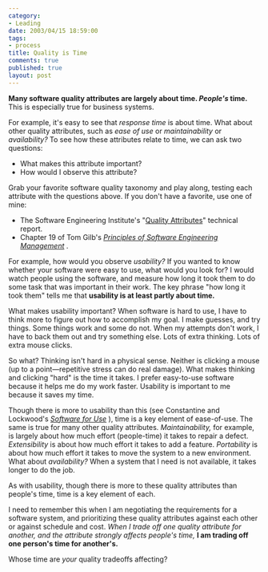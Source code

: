 ```yaml
--- 
category: 
- Leading
date: 2003/04/15 18:59:00
tags: 
- process
title: Quality is Time
comments: true
published: true
layout: post
---
```


<p>
<strong>Many software quality attributes are largely about time. <em>People's</em> time.</strong> This is especially true for business systems. </p>
<p> For example, it's easy to see that <em>response time</em> is about time. What about other quality attributes, such as <em>ease of use</em> or <em>maintainability</em> or <em>availability?</em> To see how these attributes relate to time, we can ask two questions: </p>
<ul>
<li>What makes this attribute important?</li>
<li>How would I observe this attribute?</li>
</ul>
<p> Grab your favorite software quality taxonomy and play along, testing each attribute with the questions above. If you don't have a favorite, use one of mine: </p>
<ul>
<li>The Software Engineering Institute's "<a href="http://www.sei.cmu.edu/publications/documents/95.reports/95.tr.021.html">Quality Attributes</a>" technical report.</li>
<li>Chapter 19 of Tom Gilb's  <em>
<a href="http://www.amazon.com/exec/obidos/ASIN/0201192462/dalehemer-20">Principles of Software Engineering Management</a>
</em>. </li>
</ul>
<p> For example, how would you observe <em>usability?</em> If you wanted to know whether your software were easy to use, what would you look for? I would watch people using the software, and measure how long it took them to do some task that was important in their work. The key phrase "how long it took them" tells me that <strong>usability is at least partly about time.</strong>
</p>
<p> What makes usability important? When software is hard to use, I have to think more to figure out how to accomplish my goal. I make guesses, and try things. Some things work and some do not. When my attempts don't work, I have to back them out and try something else. Lots of extra thinking. Lots of extra mouse clicks. </p>
<p> So what? Thinking isn't hard in a physical sense. Neither is clicking a mouse (up to a point—repetitive stress can do real damage). What makes thinking and clicking "hard" is the time it takes. I prefer easy-to-use software because it helps me do my work faster. Usability is important to me because it saves my time. </p>
<p> Though there is more to usability than this (see Constantine and Lockwood's  <em>
<a href="http://www.amazon.com/exec/obidos/ASIN/0201924781/dalehemer-20">Software for Use</a>
</em> ), time is a key element of ease-of-use. The same is true for many other quality attributes. <em>Maintainability,</em> for example, is largely about how much effort (people-time) it takes to repair a defect. <em>Extensibility</em> is about how much effort it takes to add a feature. <em>Portability</em> is about how much effort it takes to move the system to a new environment. What about <em>availability?</em> When a system that I need is not available, it takes longer to do the job. </p>
<p> As with usability, though there is more to these quality attributes than people's time, time is a key element of each. </p>
<p> I need to remember this when I am negotiating the requirements for a software system, and prioritizing these quality attributes against each other or against schedule and cost. <em>When I trade off one quality attribute for another, and the attribute strongly affects people's time,</em>
<strong>I am trading off one person's time for another's.</strong>
</p>
<p> Whose time are <em>your</em> quality tradeoffs affecting? </p>
